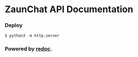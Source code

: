 # ZaunChat API Documentation


### Deploy
```s
$ python3 -m http.server
```

### Powered by [redoc](https://github.com/Redocly/redoc).
